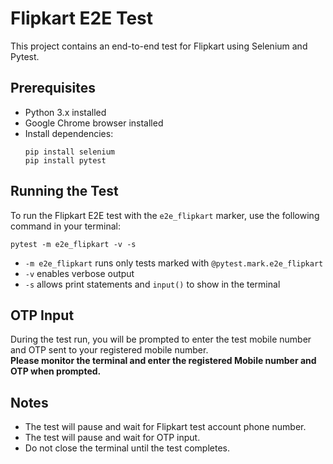 # Flipkart E2E Test

This project contains an end-to-end test for Flipkart using Selenium and Pytest.

## Prerequisites

- Python 3.x installed
- Google Chrome browser installed
- Install dependencies:
  ```
  pip install selenium
  pip install pytest
  ```

## Running the Test

To run the Flipkart E2E test with the `e2e_flipkart` marker, use the following command in your terminal:

```
pytest -m e2e_flipkart -v -s
```

- `-m e2e_flipkart` runs only tests marked with `@pytest.mark.e2e_flipkart`
- `-v` enables verbose output
- `-s` allows print statements and `input()` to show in the terminal

## OTP Input

During the test run, you will be prompted to enter the test mobile number and OTP sent to your registered mobile number.  
**Please monitor the terminal and enter the registered Mobile number and OTP when prompted.**

## Notes

- The test will pause and wait for Flipkart test account phone number.
- The test will pause and wait for OTP input.
- Do not close the terminal until the test completes.
